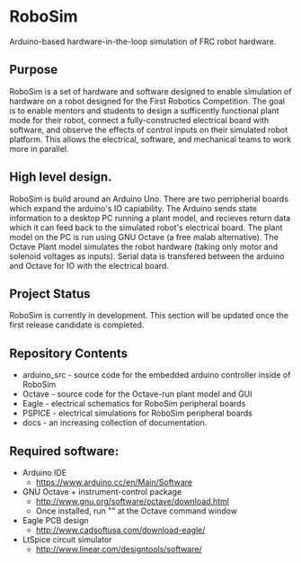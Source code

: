 # RoboSim
Arduino-based hardware-in-the-loop simulation of FRC robot hardware.

## Purpose
RoboSim is a set of hardware and software designed to enable simulation of 
hardware on a robot designed for the First Robotics Competition. The goal is to enable mentors and students to design a sufficently functional plant mode for their robot, connect a fully-constructed electrical board with software, and observe the effects of control inputs on their simulated robot platform. This allows the electrical, software, and mechanical teams to work more in parallel.

## High level design.
RoboSim is build around an Arduino Uno. There are two perripherial boards which expand the arduino's IO capiability. The Arduino sends state information to a desktop PC running a plant model, and recieves return data which it can feed back to the simulated robot's electrical board. The plant model on the PC is run using GNU Octave (a free malab alternative). The Octave Plant model simulates the robot hardware (taking only motor and solenoid voltages as inputs). Serial data is transfered between the arduino and Octave for IO with the electrical board.

## Project Status
RoboSim is currently in development. This section will be updated once the first release candidate is completed.

## Repository Contents
- arduino_src - source code for the embedded arduino controller inside of RoboSim
- Octave - source code for the Octave-run plant model and GUI
- Eagle - electrical schematics for RoboSim peripheral boards
- PSPICE - electrical simulations for RoboSim peripheral boards
- docs - an increasing collection of documentation.

## Required software:
- Arduino IDE
  - https://www.arduino.cc/en/Main/Software
- GNU Octave + instrument-control package
  - http://www.gnu.org/software/octave/download.html
  - Once installed, run "" at the Octave command window
- Eagle PCB design
  - http://www.cadsoftusa.com/download-eagle/
- LtSpice circuit simulator
  - http://www.linear.com/designtools/software/


